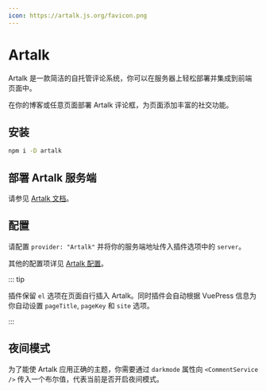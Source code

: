 ```yaml
---
icon: https://artalk.js.org/favicon.png
---
```


# Artalk

Artalk 是一款简洁的自托管评论系统，你可以在服务器上轻松部署并集成到前端页面中。

在你的博客或任意页面部署 Artalk 评论框，为页面添加丰富的社交功能。

<!-- more -->

## 安装

```bash
npm i -D artalk
```

## 部署 Artalk 服务端

请参见 [Artalk 文档](https://artalk.js.org/guide/deploy.html)。

## 配置

请配置 `provider: "Artalk"` 并将你的服务端地址传入插件选项中的 `server`。

其他的配置项详见 [Artalk 配置](config.md)。

::: tip

插件保留 `el` 选项在页面自行插入 Artalk。同时插件会自动根据 VuePress 信息为你自动设置 `pageTitle`, `pageKey` 和 `site` 选项。

:::

## 夜间模式

为了能使 Artalk 应用正确的主题，你需要通过 `darkmode` 属性向 `<CommentService />` 传入一个布尔值，代表当前是否开启夜间模式。
